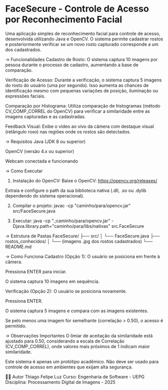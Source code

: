 # FaceSecure - Controle de Acesso por Reconhecimento Facial
Uma aplicação simples de reconhecimento facial para controle de acesso, desenvolvida utilizando Java e OpenCV. O sistema permite cadastrar rostos e posteriormente verificar se um novo rosto capturado corresponde a um dos cadastrados.

-> Funcionalidades
Cadastro de Rosto:
O sistema captura 10 imagens por pessoa durante o processo de cadastro, aumentando a base de comparação.

Verificação de Acesso:
Durante a verificação, o sistema captura 5 imagens do rosto do usuário (uma por segundo). Isso aumenta as chances de identificação mesmo com pequenas variações de posição, iluminação ou expressões faciais.

Comparação por Histograma:
Utiliza comparação de histogramas (método CV_COMP_CORREL do OpenCV) para verificar a similaridade entre as imagens capturadas e as cadastradas.

Feedback Visual:
Exibe o vídeo ao vivo da câmera com destaque visual (retângulo roxo) nas regiões onde os rostos são detectados.

-> Requisitos
Java (JDK 8 ou superior)

OpenCV (versão 4.x ou superior)

Webcam conectada e funcionando

-> Como Executar
1. Instalação do OpenCV:
Baixe o OpenCV:
https://opencv.org/releases/

Extraia e configure o path da sua biblioteca nativa (.dll, .so ou .dylib dependendo do sistema operacional).

2. Compilar o projeto:
javac -cp "caminho/para/opencv.jar" src/FaceSecure.java

3. Executar:
java -cp ".;caminho/para/opencv.jar" -Djava.library.path="caminho/para/libs/nativas" src.FaceSecure


-> Estrutura de Pastas
FaceSecure/
├── src/
│   └── FaceSecure.java
├── rostos_conhecidos/
│   └── (imagens .jpg dos rostos cadastrados)
└── README.md


-> Como Funciona
Cadastro (Opção 1):
O usuário se posiciona em frente à câmera.

Pressiona ENTER para iniciar.

O sistema captura 10 imagens em sequência.

Verificação (Opção 2):
O usuário se posiciona novamente.

Pressiona ENTER.

O sistema captura 5 imagens e compara com as imagens existentes.

Se pelo menos uma imagem for semelhante (correlação > 0.50), o acesso é permitido.

-> Observações Importantes
O limiar de aceitação da similaridade está ajustado para 0.50, considerando a escala de Correlação (CV_COMP_CORREL), onde valores mais próximos de 1 indicam maior similaridade.

Este sistema é apenas um protótipo acadêmico. Não deve ser usado para controle de acesso em ambientes que exijam alta segurança.

👨‍💻 Autor
Thiago Felipe Luz
Curso: Engenharia de Software - UEPG
Disciplina: Processamento Digital de Imagens - 2025
